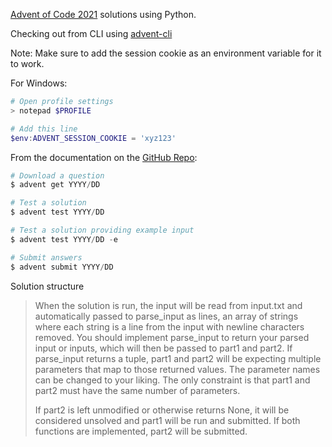 [Advent of Code 2021](https://adventofcode.com/2021) solutions using Python.

Checking out from CLI using [advent-cli](https://github.com/fergusch/advent-cli)

Note: Make sure to add the session cookie as an environment variable for it to work.

For Windows:
```powershell
# Open profile settings
> notepad $PROFILE

# Add this line
$env:ADVENT_SESSION_COOKIE = 'xyz123'
```

From the documentation on the [GitHub Repo](https://adventofcode.com/2021):

```powershell
# Download a question
$ advent get YYYY/DD

# Test a solution
$ advent test YYYY/DD

# Test a solution providing example input
$ advent test YYYY/DD -e

# Submit answers
$ advent submit YYYY/DD
```

Solution structure

> When the solution is run, the input will be read from input.txt and automatically passed to parse_input as lines, an array of strings where each string is a line from the input with newline characters removed. You should implement parse_input to return your parsed input or inputs, which will then be passed to part1 and part2. If parse_input returns a tuple, part1 and part2 will be expecting multiple parameters that map to those returned values. The parameter names can be changed to your liking. The only constraint is that part1 and part2 must have the same number of parameters.
>
> If part2 is left unmodified or otherwise returns None, it will be considered unsolved and part1 will be run and submitted. If both functions are implemented, part2 will be submitted.